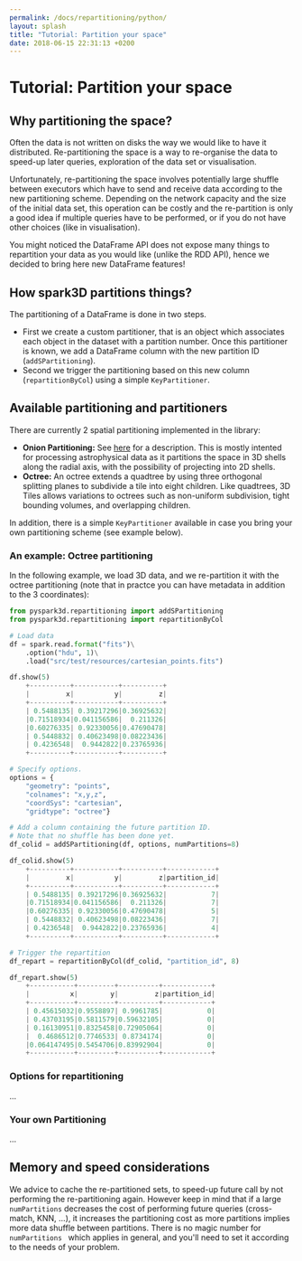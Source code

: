 ```yaml
---
permalink: /docs/repartitioning/python/
layout: splash
title: "Tutorial: Partition your space"
date: 2018-06-15 22:31:13 +0200
---
```


# Tutorial: Partition your space

## Why partitioning the space?

Often the data is not written on disks the way we would like to have it distributed. Re-partitioning the space is a way to re-organise the data to speed-up later queries, exploration of the data set or visualisation.

Unfortunately, re-partitioning the space involves potentially large shuffle between executors which have to send and receive data according to the new partitioning scheme. Depending on the network capacity and the size of the initial data set, this operation can be costly and the re-partition is only a good idea if multiple queries have to be performed, or if you do not have other choices (like in visualisation).

You might noticed the DataFrame API does not expose many things to repartition your data as you would like (unlike the RDD API), hence we decided to bring here new DataFrame features!

## How spark3D partitions things?

The partitioning of a DataFrame is done in two steps.

- First we create a custom partitioner, that is an object which associates each object in the dataset with a partition number. Once this partitioner is known, we add a DataFrame column with the new partition ID (`addSPartitioning`).
- Second we trigger the partitioning based on this new column (`repartitionByCol`) using a simple `KeyPartitioner`.

## Available partitioning and partitioners

There are currently 2 spatial partitioning implemented in the library:

- **Onion Partitioning:** See [here](https://github.com/astrolabsoftware/spark3D/issues/11) for a description. This is mostly intented for processing astrophysical data as it partitions the space in 3D shells along the radial axis, with the possibility of projecting into 2D shells.
- **Octree:** An octree extends a quadtree by using three orthogonal splitting planes to subdivide a tile into eight children. Like quadtrees, 3D Tiles allows variations to octrees such as non-uniform subdivision, tight bounding volumes, and overlapping children.

In addition, there is a simple `KeyPartitioner` available in case you bring your own partitioning scheme (see example below).

### An example: Octree partitioning

In the following example, we load 3D data, and we re-partition it with the octree partitioning (note that in practce you can have metadata in addition to the 3 coordinates):

```python
from pyspark3d.repartitioning import addSPartitioning
from pyspark3d.repartitioning import repartitionByCol

# Load data
df = spark.read.format("fits")\
	.option("hdu", 1)\
	.load("src/test/resources/cartesian_points.fits")

df.show(5)
	+----------+-----------+----------+
	|         x|          y|         z|
	+----------+-----------+----------+
	| 0.5488135| 0.39217296|0.36925632|
	|0.71518934|0.041156586|  0.211326|
	|0.60276335| 0.92330056|0.47690478|
	| 0.5448832| 0.40623498|0.08223436|
	| 0.4236548|  0.9442822|0.23765936|
	+----------+-----------+----------+

# Specify options.
options = {
	"geometry": "points",
	"colnames": "x,y,z",
	"coordSys": "cartesian",
	"gridtype": "octree"}

# Add a column containing the future partition ID.
# Note that no shuffle has been done yet.
df_colid = addSPartitioning(df, options, numPartitions=8)

df_colid.show(5)
	+----------+-----------+----------+------------+
	|         x|          y|         z|partition_id|
	+----------+-----------+----------+------------+
	| 0.5488135| 0.39217296|0.36925632|           7|
	|0.71518934|0.041156586|  0.211326|           7|
	|0.60276335| 0.92330056|0.47690478|           5|
	| 0.5448832| 0.40623498|0.08223436|           7|
	| 0.4236548|  0.9442822|0.23765936|           4|
	+----------+-----------+----------+------------+

# Trigger the repartition
df_repart = repartitionByCol(df_colid, "partition_id", 8)

df_repart.show(5)
	+-----------+---------+----------+------------+
	|          x|        y|         z|partition_id|
	+-----------+---------+----------+------------+
	| 0.45615032|0.9558897| 0.9961785|           0|
	| 0.43703195|0.5811579|0.59632105|           0|
	| 0.16130951|0.8325458|0.72905064|           0|
	|  0.4686512|0.7746533| 0.8734174|           0|
	|0.064147495|0.5454706|0.83992904|           0|
	+-----------+---------+----------+------------+
```

### Options for repartitioning

...

### Your own Partitioning

...

## Memory and speed considerations

We advice to cache the re-partitioned sets, to speed-up future call by not performing the re-partitioning again.
However keep in mind that if a large `numPartitions` decreases the cost of performing future queries (cross-match, KNN, ...), it increases the partitioning cost as more partitions implies more data shuffle between partitions. There is no magic number for `numPartitions ` which applies in general, and you'll need to set it according to the needs of your problem.
